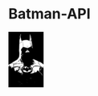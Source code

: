 # Batman-API

<img src = "https://github.com/SrijanReddy/Random/blob/master/006/bat.jpg?raw=true" width = 70 height=111>
